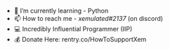 - 🌱 I’m currently learning - Python
- 📫 How to reach me - *xemulated#2137* (on discord)
- 💻 Incredibly Influential Programmer (IIP)
- 💰 Donate Here: rentry.co/HowToSupportXem
